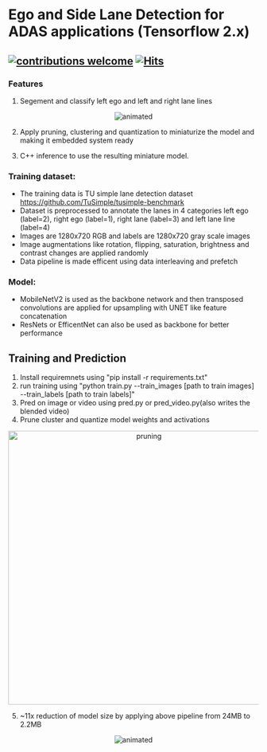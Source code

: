 # Ego and Side Lane Detection for ADAS applications (Tensorflow 2.x)
## [![contributions welcome](https://img.shields.io/badge/contributions-welcome-brightgreen.svg?style=flat)](https://github.com/Asad-Ismail/lane_detection/issues) [![Hits](https://hits.seeyoufarm.com/api/count/incr/badge.svg?url=https%3A%2F%2Fgithub.com%2FAsad-Ismail%2Flane_detection&count_bg=%2379C83D&title_bg=%23555555&icon=&icon_color=%23E7E7E7&title=hits&edge_flat=false)](https://hits.seeyoufarm.com)

### Features
1) Segement and classify left ego and left and right lane lines
  <p align="center">
    <img src="https://user-images.githubusercontent.com/22799415/109520292-5b520e80-7aac-11eb-982d-0ff7c8d0ab9e.gif", alt="animated" />
  </p>
  
2) Apply pruning, clustering and quantization to miniaturize the model and making it embedded system ready 

3) C++ inference to use the resulting miniature model.

### Training dataset:
* The training data is TU simple lane detection dataset https://github.com/TuSimple/tusimple-benchmark
* Dataset is preprocessed to annotate the lanes in 4 categories left ego (label=2), right ego (label=1), right lane (label=3) and left lane line (label=4)
* Images are 1280x720 RGB and labels are 1280x720 gray scale images
* Image augmentations like rotation, flipping, saturation, brightness and contrast changes are applied randomly
* Data pipeline is made efficent using data interleaving and prefetch 
### Model:
* MobileNetV2 is used as the backbone network and then transposed convolutions are applied for upsampling with UNET like feature concatenation
* ResNets or EfficentNet can also be used as backbone for better performance
## Training and Prediction
1) Install requiremnets using "pip install -r requirements.txt"
2) run training using "python train.py --train_images [path to train images] --train_labels [path to train labels]"
3) Pred on image or video using pred.py or pred_video.py(also writes the blended video)
4) Prune cluster and quantize model weights and activations
  <p align="center">
    <img src="https://user-images.githubusercontent.com/22799415/109626664-19bf7300-7b41-11eb-8367-de783d1af713.png" alt="pruning",img width="550" />
  </p>
    <p align="center">
  
5) ~11x reduction of model size by applying above pipeline from 24MB to 2.2MB
<p align="center">
    <img src="https://user-images.githubusercontent.com/22799415/109627067-85a1db80-7b41-11eb-96f7-107d4ae99224.gif"  alt="animated" />
  </p>

